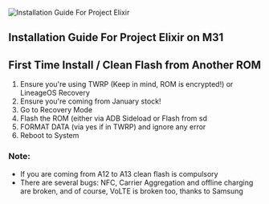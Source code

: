 ![Installation Guide For Project Elixir](https://i.imgur.com/3UmK6nS.png "Installation")

## Installation Guide For Project Elixir on M31

## First Time Install / Clean Flash from Another ROM

1. Ensure you're using TWRP (Keep in mind, ROM is encrypted!) or LineageOS Recovery
2. Ensure you're coming from January stock!
3. Go to Recovery Mode
4. Flash the ROM (either via ADB Sideload or Flash from sd
5. FORMAT DATA (via yes if in TWRP) and ignore any error
6. Reboot to System

### Note: 
- If you are coming from A12 to A13 clean flash is compulsory
- There are several bugs: NFC, Carrier Aggregation and offline charging are broken, and of course, VoLTE is broken too, thanks to Samsung
